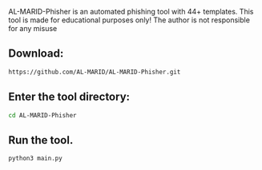 AL-MARID-Phisher is an automated phishing tool with 44+ templates. This tool is made for educational purposes only! The author is not responsible for any misuse
## Download:
```bash
https://github.com/AL-MARID/AL-MARID-Phisher.git
```
## Enter the tool directory:
```bash
cd AL-MARID-Phisher
```
## Run the tool.
```bash
python3 main.py
```

